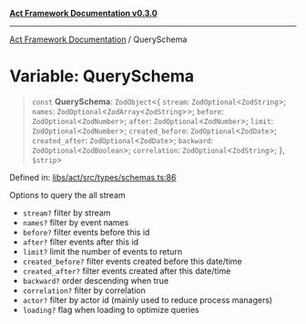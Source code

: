 [**Act Framework Documentation v0.3.0**](../README.md)

***

[Act Framework Documentation](../globals.md) / QuerySchema

# Variable: QuerySchema

> `const` **QuerySchema**: `ZodObject`\<\{ `stream`: `ZodOptional`\<`ZodString`\>; `names`: `ZodOptional`\<`ZodArray`\<`ZodString`\>\>; `before`: `ZodOptional`\<`ZodNumber`\>; `after`: `ZodOptional`\<`ZodNumber`\>; `limit`: `ZodOptional`\<`ZodNumber`\>; `created_before`: `ZodOptional`\<`ZodDate`\>; `created_after`: `ZodOptional`\<`ZodDate`\>; `backward`: `ZodOptional`\<`ZodBoolean`\>; `correlation`: `ZodOptional`\<`ZodString`\>; \}, `$strip`\>

Defined in: [libs/act/src/types/schemas.ts:86](https://github.com/Rotorsoft/act-root/blob/ecf1ab2f895c5bdf2d70db49738046df56c78030/libs/act/src/types/schemas.ts#L86)

Options to query the all stream
- `stream?` filter by stream
- `names?` filter by event names
- `before?` filter events before this id
- `after?` filter events after this id
- `limit?` limit the number of events to return
- `created_before?` filter events created before this date/time
- `created_after?` filter events created after this date/time
- `backward?` order descending when true
- `correlation?` filter by correlation
- `actor?` filter by actor id (mainly used to reduce process managers)
- `loading?` flag when loading to optimize queries
